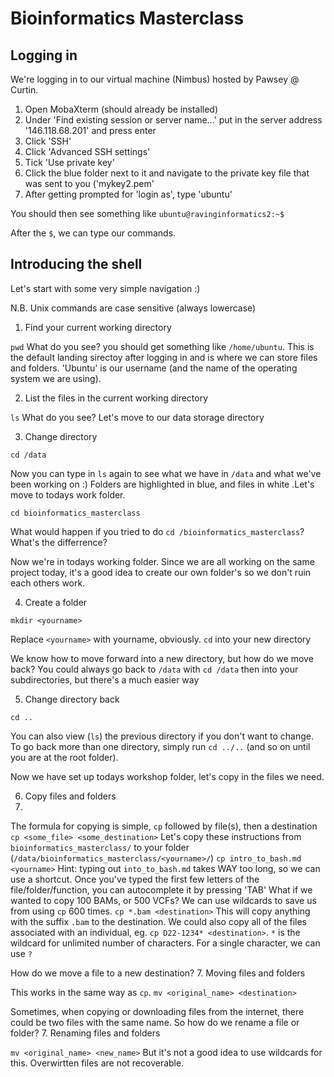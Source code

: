 # Bioinformatics Masterclass

## Logging in

We're logging in to our virtual machine (Nimbus) hosted by Pawsey @ Curtin. 
1. Open MobaXterm (should already be installed)
2. Under 'Find existing session or server name...' put in the server address '146.118.68.201' and press enter
3. Click 'SSH'
4. Click 'Advanced SSH settings'
5. Tick 'Use private key'
6. Click the blue folder next to it and navigate to the private key file that was sent to you ('mykey2.pem'
7. After getting prompted for 'login as', type 'ubuntu'

You should then see something like
`ubuntu@ravinginformatics2:~$`

After the `$`, we can type our commands.

## Introducing the shell

Let's start with some very simple navigation :)

N.B. Unix commands are case sensitive (always lowercase)

1. Find your current working directory

```pwd```
What do you see? you should get something like `/home/ubuntu`. This is the default landing sirectoy after logging in and is where we can store files and folders. 'Ubuntu' is our username (and the name of the operating system we are using).

2. List the files in the current working directory

```ls```
What do you see?
Let's move to our data storage directory

3. Change directory

```cd /data```

Now you can type in `ls` again to see what we have in `/data` and what we've been working on :) 
Folders are highlighted in blue, and files in white .Let's move to todays work folder. 

`cd bioinformatics_masterclass`

What would happen if you tried to do `cd /bioinformatics_masterclass`? What's the differrence?

Now we're in todays working folder. Since we are all working on the same project today, it's a good idea to create our own folder's so we don't ruin each others work.

4. Create a folder

```mkdir <yourname>```

Replace `<yourname>` with yourname, obviously.
`cd` into your new directory

We know how to move forward into a new directory, but how do we move back?
You could always go back to `/data` with `cd /data` then into your subdirectories, but there's a much easier way

5. Change directory back

```cd ..```

You can also view (`ls`) the previous directory if you don't want to change.
To go back more than one directory, simply run `cd ../..` (and so on until you are at the root folder).

Now we have set up todays workshop folder, let's copy in the files we need.

6. Copy files and folders
7. 
The formula for copying is simple, `cp` followed by file(s), then a destination
```cp <some_file> <some_destination>```
Let's copy these instructions from `bioinformatics_masterclass/` to your folder (`/data/bioinformatics_masterclass/<yourname>/`)
```cp intro_to_bash.md <yourname>```
Hint: typing out `into_to_bash.md` takes WAY too long, so we can use a shortcut. Once you've typed the first few letters of the file/folder/function, you can autocomplete it by pressing 'TAB'
What if we wanted to copy 100 BAMs, or 500 VCFs? We can use wildcards to save us from using `cp` 600 times.
`cp *.bam <destination>`
This will copy anything with the suffix `.bam` to the destination. We could also copy all of the files associated with an individual, eg. `cp D22-1234* <destination>`. `*` is the wildcard for unlimited number of characters. For a single character, we can use `?`

How do we move a file to a new destination?
7. Moving files and folders

This works in the same way as `cp`.
```mv <original_name> <destination>```

Sometimes, when copying or downloading files from the internet, there could be two files with the same name. So how do we rename a file or folder?
7. Renaming files and folders

```mv <original_name> <new_name>```
But it's not a good idea to use wildcards for this. Overwirtten files are not recoverable.

## 
